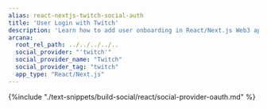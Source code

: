 ```yaml
---
alias: react-nextjs-twitch-social-auth
title: 'User Login with Twitch'
description: 'Learn how to add user onboarding in React/Next.js Web3 apps using custom login UI and Twitch as the social login provider.'
arcana:
  root_rel_path: ../../../../..
  social_provider: "'twitch'"
  social_provider_name: "Twitch"
  social_provider_tag: "twitch"
  app_type: "React/Next.js"
---
```


{%include "./text-snippets/build-social/react/social-provider-oauth.md" %}
